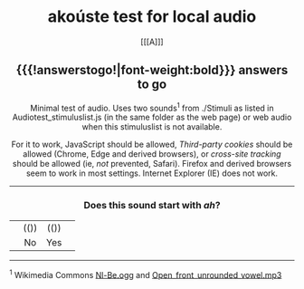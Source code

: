 <center>

# akoúste test for local audio

[[[A]]]

## {{{!answerstogo!|font-weight:bold}}} answers to go

Minimal test of audio. Uses two sounds<sup>1</sup> from ./Stimuli as listed in Audiotest_stimuluslist.js (in the same folder as the web page) or web audio when this stimuluslist is not available.

For it to work, JavaScript should be allowed, *Third-party cookies* should be allowed (Chrome, Edge and derived browsers),  or *cross-site tracking* should be allowed (ie, *not* prevented, Safari). Firefox and derived browsers seem to work in most settings. Internet Explorer (IE) does not work.

</center>

---------------------------

<center>

### Does this sound start with *ah*?

|     |      |      |     |
| ---:|:----:|:----:|:--- |
|     | (()) | (()) |     |
|     | No   | Yes  |     |

</center>

---------------------------

<sup>1</sup> Wikimedia Commons [Nl-Be.ogg](https://commons.wikimedia.org/wiki/File:Nl-Be.ogg) and [Open_front_unrounded_vowel.mp3](https://commons.wikimedia.org/wiki/File:Open_front_unrounded_vowel.ogg)

[//comment]: # "These are internal parameters for the experiment and visible texts not in this Markdown"
[//comment]: # "----------"
[//parameter]: # "ExperimentAcronym:Audiotest"
[//parameter]: # "audioBaseURL:./Stimuli/"
[//parameter]: # "PracticeItems:0"
[//parameter]: # "ShuffleStimuli:true"
[//parameter]: # "RandomizeAB:false"
[//parameter]: # "body.style:"
[//comment]: # "Add error checking digest to results"
[//parameter]: # "addDigest: true"
[//buttontext]: # "NextText:Next"
[//buttontext]: # "NextAlertText:Please listen to the recordings and answer the questions first"
[//buttontext]: # "ReadyText:Ready"
[//buttontext]: # "PlayText:Play"
[//buttontext]: # "RestartPageText:Restart"
[//buttontext]: # "SaveButtonText:Save Results"
[//buttontext]: # "SaveText:Please click XXSaveButtonTextXX and store the file"
[//tooltiptext]: # "ToolTipPlay:Play sound"
[//tooltiptext]: # "ToolTipNext:Go to next item"
[//tooltiptext]: # "ToolTipReady:Ready, please save results"
[//tooltiptext]: # "ToolTipRestart:Start a new experiment session"
[//tooltiptext]: # "ToolTipSave:Save the answer to a file"
[//comment]: # "----------"
[//comment]: # "These are stimuli for this experiment"
[//comment]: # "----------"
[//stimulus0]: # "A"
[//stimulus1]: # "https://upload.wikimedia.org/wikipedia/commons/6/62/De-Aluminium.ogg"
[//stimulus1]: # "https://upload.wikimedia.org/wikipedia/commons/e/e7/Fr-bordure.ogg"
[//comment]: # "----------"
